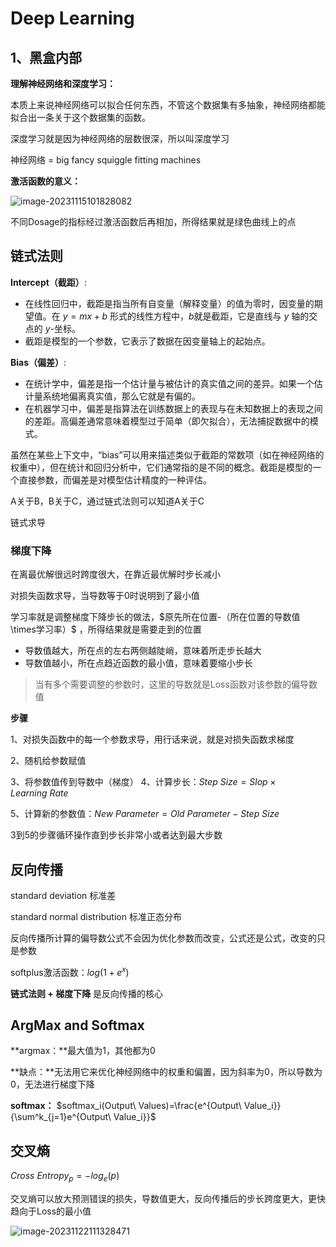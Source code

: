 # Deep Learning

## 1、黑盒内部

**理解神经网络和深度学习：**

本质上来说神经网络可以拟合任何东西，不管这个数据集有多抽象，神经网络都能拟合出一条关于这个数据集的函数。

深度学习就是因为神经网络的层数很深，所以叫深度学习

神经网络 = big fancy squiggle fitting machines



**激活函数的意义：**

![image-20231115101828082](C:\Users\Eleven\Desktop\nlp_learning\src\激活函数)

不同Dosage的指标经过激活函数后再相加，所得结果就是绿色曲线上的点



## 链式法则

**Intercept（截距）**:

- 在线性回归中，截距是指当所有自变量（解释变量）的值为零时，因变量的期望值。在 $y = mx + b$ 形式的线性方程中，$b$就是截距，它是直线与 $y$ 轴的交点的 $y$-坐标。
- 截距是模型的一个参数，它表示了数据在因变量轴上的起始点。

**Bias（偏差）**:

- 在统计学中，偏差是指一个估计量与被估计的真实值之间的差异。如果一个估计量系统地偏离真实值，那么它就是有偏的。
- 在机器学习中，偏差是指算法在训练数据上的表现与在未知数据上的表现之间的差距。高偏差通常意味着模型过于简单（即欠拟合），无法捕捉数据中的模式。

虽然在某些上下文中，“bias”可以用来描述类似于截距的常数项（如在神经网络的权重中），但在统计和回归分析中，它们通常指的是不同的概念。截距是模型的一个直接参数，而偏差是对模型估计精度的一种评估。



 A关于B，B关于C，通过链式法则可以知道A关于C

链式求导



### 梯度下降



在离最优解很远时跨度很大，在靠近最优解时步长减小

对损失函数求导，当导数等于0时说明到了最小值

学习率就是调整梯度下降步长的做法，$原先所在位置-（所在位置的导数值\times学习率）$ ，所得结果就是需要走到的位置

* 导数值越大，所在点的左右两侧越陡峭，意味着所走步长越大
* 导数值越小，所在点趋近函数的最小值，意味着要缩小步长

> 当有多个需要调整的参数时，这里的导数就是Loss函数对该参数的偏导数值

**步骤**

1、对损失函数中的每一个参数求导，用行话来说，就是对损失函数求梯度

2、随机给参数赋值

3、将参数值传到导数中（梯度）
4、计算步长：$Step\ Size=Slop\times Learning\ Rate$

5、计算新的参数值：$New\ Parameter=Old\ Parameter - Step\ Size$

3到5的步骤循环操作直到步长非常小或者达到最大步数



## 反向传播

standard deviation 标准差

standard normal distribution 标准正态分布



反向传播所计算的偏导数公式不会因为优化参数而改变，公式还是公式，改变的只是参数

softplus激活函数：$log(1+e^x)$ 

 

**链式法则 + 梯度下降** 是反向传播的核心



## ArgMax and Softmax



**argmax：**最大值为1，其他都为0

**缺点：**无法用它来优化神经网络中的权重和偏置，因为斜率为0，所以导数为0，无法进行梯度下降



**softmax：** $softmax_i(Output\ Values)=\frac{e^{Output\ Value_i}}{\sum^k_{j=1}e^{Output\ Value_i}}$ 



## 交叉熵

$Cross\ Entropy_p=-log_e(p)$ 

交叉熵可以放大预测错误的损失，导数值更大，反向传播后的步长跨度更大，更快趋向于Loss的最小值 

![image-20231122111328471](C:\Users\Eleven\Desktop\nlp_learning\src\交叉熵)





